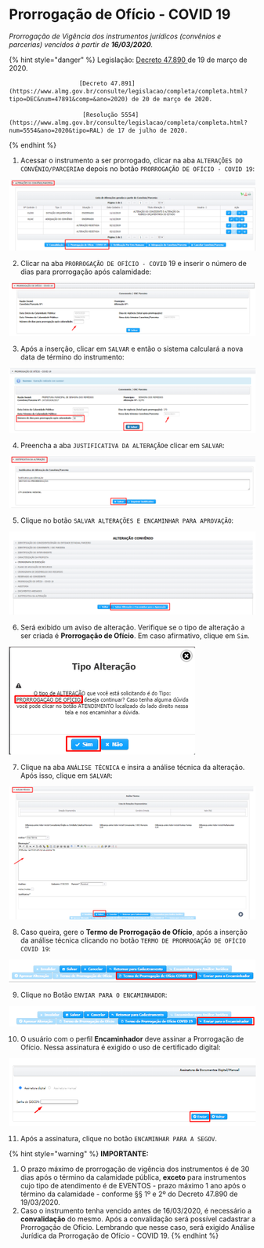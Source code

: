 # Prorrogação de Ofício - COVID 19

_Prorrogação de Vigência dos instrumentos jurídicos \(convênios e parcerias\) vencidos à partir de **16/03/2020**._

{% hint style="danger" %}
Legislação: [Decreto 47.890 ](https://www.almg.gov.br/consulte/legislacao/completa/completa.html?tipo=DEC&num=47890&comp=&ano=2020)de 19 de março de 2020.

                        [Decreto 47.891](https://www.almg.gov.br/consulte/legislacao/completa/completa.html?tipo=DEC&num=47891&comp=&ano=2020) de 20 de março de 2020.

                         [Resolução 5554](https://www.almg.gov.br/consulte/legislacao/completa/completa.html?num=5554&ano=2020&tipo=RAL) de 17 de julho de 2020.     
{% endhint %}

1. Acessar o instrumento a ser prorrogado, clicar na aba `ALTERAÇÕES DO CONVÊNIO/PARCERIA`e depois no botão `PRORROGAÇÃO DE OFÍCIO - COVID 19`:

![](../../.gitbook/assets/image%20%28349%29.png)

2. Clicar na aba `PRORROGAÇÃO DE OFÍCIO - COVID` 19  e inserir o número de dias para prorrogação após calamidade:

![](../../.gitbook/assets/image%20%28343%29.png)

3. Após a inserção, clicar em `SALVAR` e então o sistema calculará a nova data de término do instrumento:

![](../../.gitbook/assets/image%20%28347%29.png)

4. Preencha a aba `JUSTIFICATIVA DA ALTERAÇÃO`e clicar em `SALVAR`:

![](../../.gitbook/assets/image%20%28350%29.png)

5. Clique no botão `SALVAR ALTERAÇÕES E ENCAMINHAR PARA APROVAÇÃO`:

![](../../.gitbook/assets/image%20%28344%29.png)

6. Será exibido um aviso de alteração. Verifique se o tipo de alteração a ser criada é **Prorrogação de Ofício**. Em caso afirmativo, clique em `Sim`.

![](../../.gitbook/assets/image%20%28351%29.png)

7. Clique na aba `ANÁLISE TÉCNICA` e insira a análise técnica da alteração. Após isso, clique em `SALVAR`:

![](../../.gitbook/assets/image%20%28345%29.png)

8. Caso queira, gere o **Termo de Prorrogação de Ofício**, após a inserção da análise técnica clicando no botão `TERMO DE PRORROGAÇÃO DE OFÍCIO COVID 19`:

![](../../.gitbook/assets/image%20%28346%29.png)

9. Clique no Botão `ENVIAR PARA O ENCAMINHADOR`:

![](../../.gitbook/assets/image%20%28342%29.png)

10. O usuário com o perfil **Encaminhador** deve assinar a Prorrogação de Ofício. Nessa assinatura é exigido o uso de certificado digital:

![](../../.gitbook/assets/image%20%28348%29.png)

11. Após a assinatura, clique no botão `ENCAMINHAR PARA A SEGOV`.



{% hint style="warning" %}
**IMPORTANTE:**

1. O prazo máximo de prorrogação de vigência dos instrumentos é de 30 dias após o término da calamidade pública, **exceto** para instrumentos cujo tipo de atendimento é de EVENTOS - prazo máximo 1 ano após o término da calamidade - conforme §§ 1º e  2º do Decreto 47.890 de 19/03/2020.
2. Caso o instrumento tenha vencido antes de 16/03/2020, é necessário a **convalidação** do mesmo. Após a convalidação será possível cadastrar a Prorrogação de Ofício. Lembrando que nesse caso, será exigido Análise Jurídica da Prorrogação de Ofício - COVID 19.
{% endhint %}

